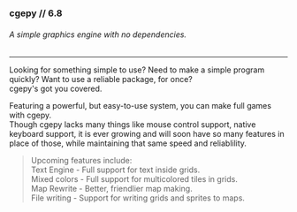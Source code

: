 ### cgepy // 6.8
###### A simple graphics engine with no dependencies.
***
Looking for something simple to use? Need to make a simple program quickly? Want to use a reliable package, for once?\
cgepy's got you covered.

Featuring a powerful, but easy-to-use system, you can make full games with cgepy.\
Though cgepy lacks many things like mouse control support, native keyboard support, it is ever growing and will soon have so many features in place of those, while maintaining that same speed and reliablility.

> Upcoming features include:\
> Text Engine - Full support for text inside grids.\
> Mixed colors - Full support for multicolored tiles in grids.\
> Map Rewrite - Better, friendlier map making.\
> File writing - Support for writing grids and sprites to maps.
